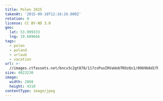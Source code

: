 ```yaml
---
title: Polen 2015
takenAt: '2015-09-10T12:16:26.000Z'
rotation: 0
license: CC BY-ND 3.0
geo:
  lat: 53.999333
  lng: 19.609666
tags:
  - polen
  - poland
  - urlaub
  - vacation
url: >-
  //images.ctfassets.net/bncv3c2gt878/117zsPuoIRVaUobTROzQs1/0969b8d1fbbeeab3e6c6214d8ac40a5b/polen-2015_25931715486_o
size: 4023230
image:
  width: 2868
  height: 4310
contentType: image/jpeg
---
```


